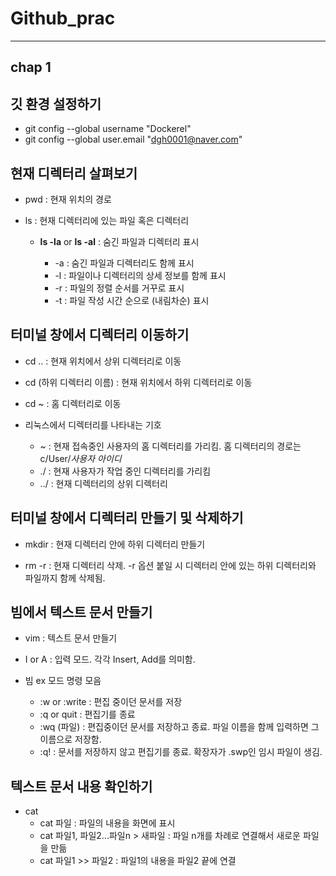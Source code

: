 # Github_prac
- - -
## chap 1


## **깃 환경 설정하기**

* git config --global username "Dockerel"
* git config --global user.email "dgh0001@naver.com"


## **현재 디렉터리 살펴보기**

* pwd : 현재 위치의 경로

* ls : 현재 디렉터리에 있는 파일 혹은 디렉터리
   - **ls -la** or **ls -al** : 숨긴 파일과 디렉터리 표시
   
      * -a : 숨긴 파일과 디렉터리도 함께 표시
      * -l : 파일이나 디렉터리의 상세 정보를 함께 표시
      * -r : 파일의 정렬 순서를 거꾸로 표시
      * -t : 파일 작성 시간 순으로 (내림차순) 표시
      

## **터미널 창에서 디렉터리 이동하기**

* cd .. : 현재 위치에서 상위 디렉터리로 이동

* cd (하위 디렉터리 이름) : 현재 위치에서 하위 디렉터리로 이동

* cd ~ : 홈 디렉터리로 이동

* 리눅스에서 디렉터리를 나타내는 기호
   - ~ : 현재 접속중인 사용자의 홈 디렉터리를 가리킴. 홈 디렉터리의 경로는 c/User/*사용자 아이디*
   - ./ : 현재 사용자가 작업 중인 디렉터리를 가리킴
   - ../ : 현재 디렉터리의 상위 디렉터리


## **터미널 창에서 디렉터리 만들기 및 삭제하기**

* mkdir : 현재 디렉터리 안에 하위 디렉터리 만들기

* rm -r : 현재 디렉터리 삭제. -r 옵션 붙일 시 디렉터리 안에 있는 하위 디렉터리와 파일까지 함께 삭제됨.


## **빔에서 텍스트 문서 만들기**

* vim : 텍스트 문서 만들기

* I or A : 입력 모드. 각각 Insert, Add를 의미함.

* 빔 ex 모드 명령 모음
   - :w or :write : 편집 중이던 문서를 저장
   - :q or quit : 편집기를 종료
   - :wq (파일) : 편집중이던 문서를 저장하고 종료. 파일 이름을 함께 입력하면 그 이름으로 저장함.
   - :q! : 문서를 저장하지 않고 편집기를 종료. 확장자가 .swp인 임시 파일이 생김.


## **텍스트 문서 내용 확인하기**

* cat
   - cat 파일 : 파일의 내용을 화면에 표시
   - cat 파일1, 파일2...파일n > 새파일 : 파일 n개를 차례로 연결해서 새로운 파일을 만듦
   - cat 파일1 >> 파일2 : 파일1의 내용을 파일2 끝에 연결
